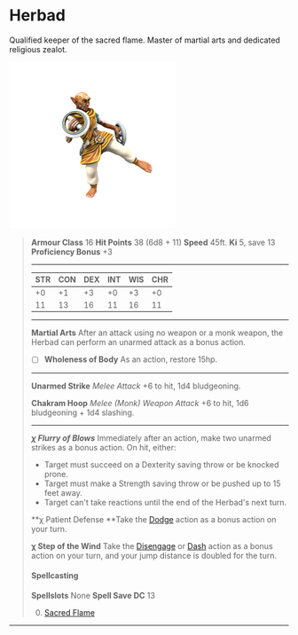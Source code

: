 # Herbad
Qualified keeper of the sacred flame. Master of martial arts and dedicated religious zealot.

![](../../../../_assets/mobs/Herbad.png)

> **Armour Class** 16
> **Hit Points** 38 (6d8 + 11)
> **Speed** 45ft.
> **Ki** 5, save 13
> **Proficiency Bonus** +3
>
> ---
>
> | STR  | CON  | DEX  | INT  | WIS  | CHR  |
> | ---- | ---- | ---- | ---- | ---- | ---- |
> | +0   | +1   | +3   | +0   | +3   | +0   |
> | 11   | 13   | 16   | 11   | 16   | 11   |
>
> ---
>
> **Martial Arts** After an attack using no weapon or a monk weapon, the Herbad can perform an unarmed attack as a bonus action.
>
> - [ ] **Wholeness of Body** As an action, restore 15hp.
>
> ---
>
> **Unarmed Strike** *Melee Attack* +6 to hit, 1d4 bludgeoning.
>
> **Chakram Hoop** *Melee (Monk) Weapon Attack* +6 to hit, 1d6 bludgeoning + 1d4 slashing.
>
> ---
>
> ***χ Flurry of Blows*** Immediately after an action, make two unarmed strikes as a bonus action. On hit, either:
>
> - Target must succeed on a Dexterity saving throw or be knocked prone.
> - Target must make a Strength saving throw or be pushed up to 15 feet away.
> - Target can't take reactions until the end of  the Herbad's next turn.
>
> **χ Patient Defense **Take the [Dodge](https://www.dndbeyond.com/sources/basic-rules/combat#Dodge) action as a bonus action on your turn.
>
> **χ Step of the Wind** Take the [Disengage](https://www.dndbeyond.com/sources/basic-rules/combat#Disengage) or [Dash](https://www.dndbeyond.com/sources/basic-rules/combat#Dash) action as a bonus action on your turn, and your jump distance is doubled for the turn.
>
> #### Spellcasting
>
> **Spellslots** None
> **Spell Save DC** 13
>
> 0. [Sacred Flame](https://www.dndbeyond.com/spells/sacred-flame)

---